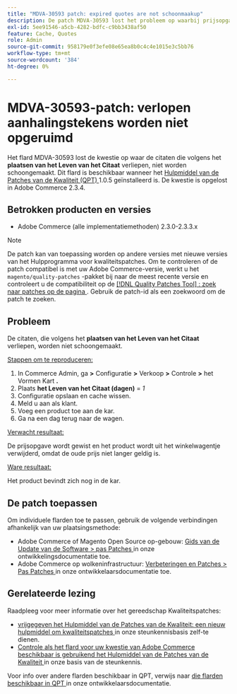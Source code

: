 ```yaml
---
title: "MDVA-30593 patch: expired quotes are not schoonmaakup"
description: De patch MDVA-30593 lost het probleem op waarbij prijsopgaven die volgens de instelling **Quote Lifetime** verlopen, niet worden opgeschoond. Deze patch is beschikbaar wanneer [Quality Patches Tool (QPT)] (/help/announcements/adobe-commerce-announcements/magento-quality-patches-released-new-tool-to-self-serve-quality-patches.md) 1.0.5 is geïnstalleerd. De kwestie is opgelost in Adobe Commerce 2.3.4.
exl-id: 5ee91546-a5cb-4282-bdfc-c9bb3438af50
feature: Cache, Quotes
role: Admin
source-git-commit: 958179e0f3efe08e65ea8b0c4c4e1015e3c5bb76
workflow-type: tm+mt
source-wordcount: '384'
ht-degree: 0%

---
```


# MDVA-30593-patch: verlopen aanhalingstekens worden niet opgeruimd

Het flard MDVA-30593 lost de kwestie op waar de citaten die volgens het **plaatsen van het Leven van het Citaat** verliepen, niet worden schoongemaakt. Dit flard is beschikbaar wanneer het [ Hulpmiddel van de Patches van de Kwaliteit (QPT) ](/help/announcements/adobe-commerce-announcements/magento-quality-patches-released-new-tool-to-self-serve-quality-patches.md) 1.0.5 geïnstalleerd is. De kwestie is opgelost in Adobe Commerce 2.3.4.

## Betrokken producten en versies

* Adobe Commerce (alle implementatiemethoden) 2.3.0-2.3.3.x

>[!NOTE]
>
>De patch kan van toepassing worden op andere versies met nieuwe versies van het Hulpprogramma voor kwaliteitspatches. Om te controleren of de patch compatibel is met uw Adobe Commerce-versie, werkt u het `magento/quality-patches` -pakket bij naar de meest recente versie en controleert u de compatibiliteit op de [[!DNL Quality Patches Tool] : zoek naar patches op de pagina ](https://devdocs.magento.com/quality-patches/tool.html#patch-grid) . Gebruik de patch-id als een zoekwoord om de patch te zoeken.

## Probleem

De citaten, die volgens het **plaatsen van het Leven van het Citaat** verliepen, worden niet schoongemaakt.

<u> Stappen om te reproduceren:</u>

1. In Commerce Admin, ga **>** Configuratie **>** Verkoop **>** Controle **>** het Vormen Kart **.**
1. Plaats **het Leven van het Citaat (dagen)** = *1*
1. Configuratie opslaan en cache wissen.
1. Meld u aan als klant.
1. Voeg een product toe aan de kar.
1. Ga na een dag terug naar de wagen.

<u> Verwacht resultaat:</u>

De prijsopgave wordt gewist en het product wordt uit het winkelwagentje verwijderd, omdat de oude prijs niet langer geldig is.

<u> Ware resultaat:</u>

Het product bevindt zich nog in de kar.

## De patch toepassen

Om individuele flarden toe te passen, gebruik de volgende verbindingen afhankelijk van uw plaatsingsmethode:

* Adobe Commerce of Magento Open Source op-gebouw: [ Gids van de Update van de Software > pas Patches ](https://devdocs.magento.com/guides/v2.4/comp-mgr/patching/mqp.html) in onze ontwikkelingsdocumentatie toe.
* Adobe Commerce op wolkeninfrastructuur: [ Verbeteringen en Patches > Pas Patches ](https://devdocs.magento.com/cloud/project/project-patch.html) in onze ontwikkelaarsdocumentatie toe.

## Gerelateerde lezing

Raadpleeg voor meer informatie over het gereedschap Kwaliteitspatches:

* [ vrijgegeven het Hulpmiddel van de Patches van de Kwaliteit: een nieuw hulpmiddel om kwaliteitspatches ](/help/announcements/adobe-commerce-announcements/magento-quality-patches-released-new-tool-to-self-serve-quality-patches.md) in onze steunkennisbasis zelf-te dienen.
* [ Controle als het flard voor uw kwestie van Adobe Commerce beschikbaar is gebruikend het Hulpmiddel van de Patches van de Kwaliteit ](/help/support-tools/patches-available-in-qpt-tool/check-patch-for-magento-issue-with-magento-quality-patches.md) in onze basis van de steunkennis.

Voor info over andere flarden beschikbaar in QPT, verwijs naar [ die flarden beschikbaar in QPT ](https://devdocs.magento.com/quality-patches/tool.html#patch-grid) in onze ontwikkelaarsdocumentatie.
